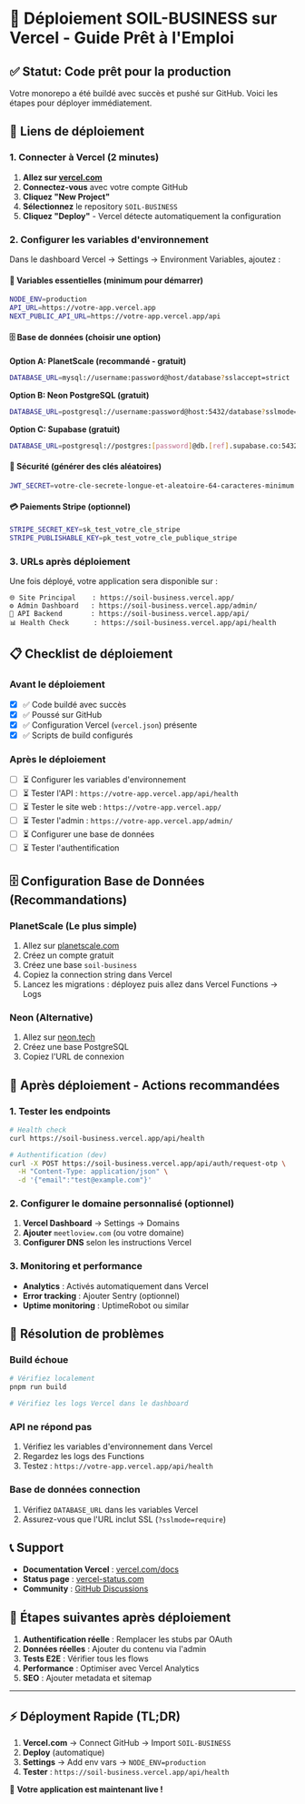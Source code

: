 # 🚀 Déploiement SOIL-BUSINESS sur Vercel - Guide Prêt à l'Emploi

## ✅ Statut: Code prêt pour la production

Votre monorepo a été buildé avec succès et pushé sur GitHub. Voici les étapes pour déployer immédiatement.

## 🔗 Liens de déploiement

### 1. Connecter à Vercel (2 minutes)

1. **Allez sur [vercel.com](https://vercel.com)**
2. **Connectez-vous** avec votre compte GitHub
3. **Cliquez "New Project"**
4. **Sélectionnez** le repository `SOIL-BUSINESS`
5. **Cliquez "Deploy"** - Vercel détecte automatiquement la configuration

### 2. Configurer les variables d'environnement

Dans le dashboard Vercel → Settings → Environment Variables, ajoutez :

#### 🔧 Variables essentielles (minimum pour démarrer)
```bash
NODE_ENV=production
API_URL=https://votre-app.vercel.app
NEXT_PUBLIC_API_URL=https://votre-app.vercel.app/api
```

#### 🗄️ Base de données (choisir une option)

**Option A: PlanetScale (recommandé - gratuit)**
```bash
DATABASE_URL=mysql://username:password@host/database?sslaccept=strict
```

**Option B: Neon PostgreSQL (gratuit)**
```bash
DATABASE_URL=postgresql://username:password@host:5432/database?sslmode=require
```

**Option C: Supabase (gratuit)**
```bash
DATABASE_URL=postgresql://postgres:[password]@db.[ref].supabase.co:5432/postgres
```

#### 🔐 Sécurité (générer des clés aléatoires)
```bash
JWT_SECRET=votre-cle-secrete-longue-et-aleatoire-64-caracteres-minimum
```

#### 💳 Paiements Stripe (optionnel)
```bash
STRIPE_SECRET_KEY=sk_test_votre_cle_stripe
STRIPE_PUBLISHABLE_KEY=pk_test_votre_cle_publique_stripe
```

### 3. URLs après déploiement

Une fois déployé, votre application sera disponible sur :

```
🌐 Site Principal    : https://soil-business.vercel.app/
⚙️ Admin Dashboard   : https://soil-business.vercel.app/admin/
🔗 API Backend       : https://soil-business.vercel.app/api/
📊 Health Check      : https://soil-business.vercel.app/api/health
```

## 📋 Checklist de déploiement

### Avant le déploiement
- [x] ✅ Code buildé avec succès
- [x] ✅ Poussé sur GitHub
- [x] ✅ Configuration Vercel (`vercel.json`) présente
- [x] ✅ Scripts de build configurés

### Après le déploiement
- [ ] ⏳ Configurer les variables d'environnement
- [ ] ⏳ Tester l'API : `https://votre-app.vercel.app/api/health`
- [ ] ⏳ Tester le site web : `https://votre-app.vercel.app/`
- [ ] ⏳ Tester l'admin : `https://votre-app.vercel.app/admin/`
- [ ] ⏳ Configurer une base de données
- [ ] ⏳ Tester l'authentification

## 🗄️ Configuration Base de Données (Recommandations)

### PlanetScale (Le plus simple)
1. Allez sur [planetscale.com](https://planetscale.com)
2. Créez un compte gratuit
3. Créez une base `soil-business`
4. Copiez la connection string dans Vercel
5. Lancez les migrations : déployez puis allez dans Vercel Functions → Logs

### Neon (Alternative)
1. Allez sur [neon.tech](https://neon.tech)
2. Créez une base PostgreSQL
3. Copiez l'URL de connexion

## 🔧 Après déploiement - Actions recommandées

### 1. Tester les endpoints
```bash
# Health check
curl https://soil-business.vercel.app/api/health

# Authentification (dev)
curl -X POST https://soil-business.vercel.app/api/auth/request-otp \
  -H "Content-Type: application/json" \
  -d '{"email":"test@example.com"}'
```

### 2. Configurer le domaine personnalisé (optionnel)
1. **Vercel Dashboard** → Settings → Domains
2. **Ajouter** `meetloview.com` (ou votre domaine)
3. **Configurer DNS** selon les instructions Vercel

### 3. Monitoring et performance
- **Analytics** : Activés automatiquement dans Vercel
- **Error tracking** : Ajouter Sentry (optionnel)
- **Uptime monitoring** : UptimeRobot ou similar

## 🚨 Résolution de problèmes

### Build échoue
```bash
# Vérifiez localement
pnpm run build

# Vérifiez les logs Vercel dans le dashboard
```

### API ne répond pas
1. Vérifiez les variables d'environnement dans Vercel
2. Regardez les logs des Functions
3. Testez : `https://votre-app.vercel.app/api/health`

### Base de données connection
1. Vérifiez `DATABASE_URL` dans les variables Vercel
2. Assurez-vous que l'URL inclut SSL (`?sslmode=require`)

## 📞 Support

- **Documentation Vercel** : [vercel.com/docs](https://vercel.com/docs)
- **Status page** : [vercel-status.com](https://vercel-status.com)
- **Community** : [GitHub Discussions](https://github.com/vercel/vercel/discussions)

## 🎯 Étapes suivantes après déploiement

1. **Authentification réelle** : Remplacer les stubs par OAuth
2. **Données réelles** : Ajouter du contenu via l'admin
3. **Tests E2E** : Vérifier tous les flows
4. **Performance** : Optimiser avec Vercel Analytics
5. **SEO** : Ajouter metadata et sitemap

---

## ⚡ Déployment Rapide (TL;DR)

1. **Vercel.com** → Connect GitHub → Import `SOIL-BUSINESS`
2. **Deploy** (automatique)
3. **Settings** → Add env vars → `NODE_ENV=production`
4. **Tester** : `https://soil-business.vercel.app/api/health`

🎉 **Votre application est maintenant live !**